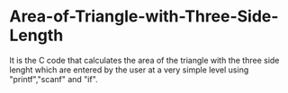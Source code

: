 # Area-of-Triangle-with-Three-Side-Length
It is the C code that calculates the area of the triangle with the three side lenght which are entered by the user at a very simple level using "printf","scanf" and "if".

